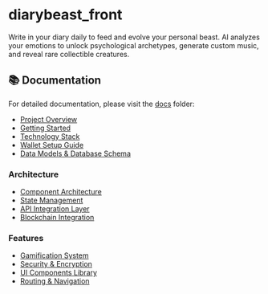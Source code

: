 # diarybeast_front

Write in your diary daily to feed and evolve your personal beast. AI analyzes your emotions to unlock psychological archetypes, generate custom music, and reveal rare collectible creatures.

## 📚 Documentation

For detailed documentation, please visit the [docs](/docs) folder:

- [Project Overview](/docs/Project%20Overview.md)
- [Getting Started](/docs/Getting%20Started.md)
- [Technology Stack](/docs/Technology%20Stack%20&%20Dependencies.md)
- [Wallet Setup Guide](/docs/Wallet%20Setup%20Guide.md)
- [Data Models & Database Schema](/docs/Data%20Models%20&%20Database%20Schema.md)

### Architecture
- [Component Architecture](/docs/Component%20Architecture)
- [State Management](/docs/State%20Management)
- [API Integration Layer](/docs/API%20Integration%20Layer)
- [Blockchain Integration](/docs/Blockchain%20Integration)

### Features
- [Gamification System](/docs/Gamification%20System)
- [Security & Encryption](/docs/Security%20&%20Encryption)
- [UI Components Library](/docs/UI%20Components%20Library)
- [Routing & Navigation](/docs/Routing%20&%20Navigation)
